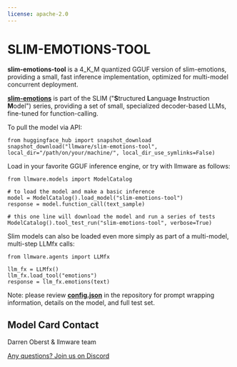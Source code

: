 ```yaml
---
license: apache-2.0
---
```


# SLIM-EMOTIONS-TOOL

<!-- Provide a quick summary of what the model is/does. -->


**slim-emotions-tool** is a 4_K_M quantized GGUF version of slim-emotions, providing a small, fast inference implementation, optimized for multi-model concurrent deployment.  

[**slim-emotions**](https://huggingface.co/llmware/slim-emotions) is part of the SLIM ("**S**tructured **L**anguage **I**nstruction **M**odel") series, providing a set of small, specialized decoder-based LLMs, fine-tuned for function-calling.

To pull the model via API:  

    from huggingface_hub import snapshot_download           
    snapshot_download("llmware/slim-emotions-tool", local_dir="/path/on/your/machine/", local_dir_use_symlinks=False)  
    

Load in your favorite GGUF inference engine, or try with llmware as follows:

    from llmware.models import ModelCatalog  
    
    # to load the model and make a basic inference
    model = ModelCatalog().load_model("slim-emotions-tool")
    response = model.function_call(text_sample)  

    # this one line will download the model and run a series of tests
    ModelCatalog().tool_test_run("slim-emotions-tool", verbose=True)  


Slim models can also be loaded even more simply as part of a multi-model, multi-step LLMfx calls:

    from llmware.agents import LLMfx

    llm_fx = LLMfx()
    llm_fx.load_tool("emotions")
    response = llm_fx.emotions(text)  


Note: please review [**config.json**](https://huggingface.co/llmware/slim-emotions-tool/blob/main/config.json) in the repository for prompt wrapping information, details on the model, and full test set.  


## Model Card Contact

Darren Oberst & llmware team  

[Any questions? Join us on Discord](https://discord.gg/MhZn5Nc39h)
